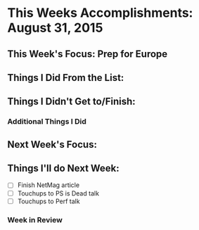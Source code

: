 # This Weeks Accomplishments: August 31, 2015

## This Week's Focus: Prep for Europe

## Things I Did From the List:


## Things I Didn't Get to/Finish:


### Additional Things I Did


## Next Week's Focus:

## Things I'll do Next Week:

- [ ] Finish NetMag article
- [ ] Touchups to PS is Dead talk
- [ ] Touchups to Perf talk

### Week in Review

